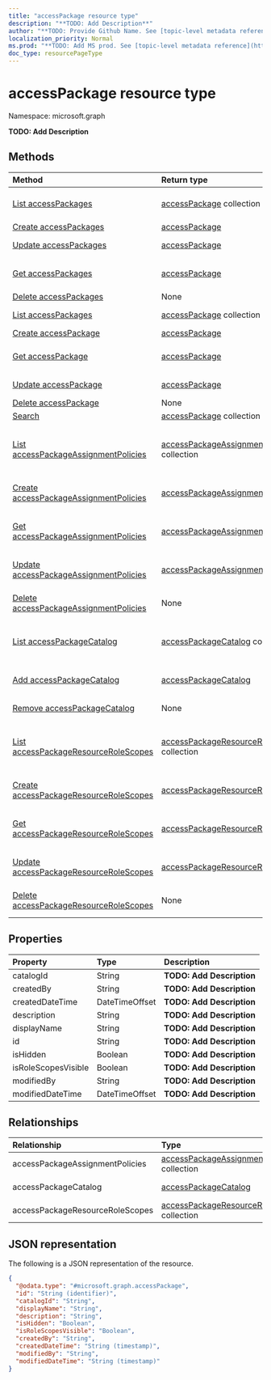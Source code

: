 ```yaml
---
title: "accessPackage resource type"
description: "**TODO: Add Description**"
author: "**TODO: Provide Github Name. See [topic-level metadata reference](https://msgo.azurewebsites.net/add/document/guidelines/metadata.html#topic-level-metadata)**"
localization_priority: Normal
ms.prod: "**TODO: Add MS prod. See [topic-level metadata reference](https://msgo.azurewebsites.net/add/document/guidelines/metadata.html#topic-level-metadata)**"
doc_type: resourcePageType
---
```


# accessPackage resource type

Namespace: microsoft.graph

**TODO: Add Description**

## Methods
|Method|Return type|Description|
|:---|:---|:---|
|[List accessPackages](../api/entitlementmanagement-list-accesspackages.md)|[accessPackage](../resources/accesspackage.md) collection|Get the accessPackage resources from the accessPackages navigation property.|
|[Create accessPackages](../api/entitlementmanagement-post-accesspackages.md)|[accessPackage](../resources/accesspackage.md)|Create a new accessPackage object.|
|[Update accessPackages](../api/entitlementmanagement-update-accesspackages.md)|[accessPackage](../resources/accesspackage.md)|Update the properties of an accessPackages object.|
|[Get accessPackages](../api/entitlementmanagement-get-accesspackage.md)|[accessPackage](../resources/accesspackage.md)|Read the properties and relationships of an [accessPackage](../resources/accesspackage.md) object.|
|[Delete accessPackages](../api/entitlementmanagement-delete-accesspackages.md)|None|Delete an [accessPackage](../resources/accesspackage.md) object.|
|[List accessPackages](../api/accesspackage-list.md)|[accessPackage](../resources/accesspackage.md) collection|Get a list of the [accessPackage](../resources/accesspackage.md) objects and their properties.|
|[Create accessPackage](../api/accesspackage-create.md)|[accessPackage](../resources/accesspackage.md)|Create a new [accessPackage](../resources/accesspackage.md) object.|
|[Get accessPackage](../api/accesspackage-get.md)|[accessPackage](../resources/accesspackage.md)|Read the properties and relationships of an [accessPackage](../resources/accesspackage.md) object.|
|[Update accessPackage](../api/accesspackage-update.md)|[accessPackage](../resources/accesspackage.md)|Update the properties of an [accessPackage](../resources/accesspackage.md) object.|
|[Delete accessPackage](../api/accesspackage-delete.md)|None|Deletes an [accessPackage](../resources/accesspackage.md) object.|
|[Search](../api/accesspackage-search.md)|[accessPackage](../resources/accesspackage.md) collection|**TODO: Add Description**|
|[List accessPackageAssignmentPolicies](../api/accesspackage-list-accesspackageassignmentpolicies.md)|[accessPackageAssignmentPolicy](../resources/accesspackageassignmentpolicy.md) collection|Get the accessPackageAssignmentPolicy resources from the accessPackageAssignmentPolicies navigation property.|
|[Create accessPackageAssignmentPolicies](../api/accesspackage-post-accesspackageassignmentpolicies.md)|[accessPackageAssignmentPolicy](../resources/accesspackageassignmentpolicy.md)|Create a new accessPackageAssignmentPolicy object.|
|[Get accessPackageAssignmentPolicies](../api/accesspackage-get-accesspackageassignmentpolicy.md)|[accessPackageAssignmentPolicy](../resources/accesspackageassignmentpolicy.md)|Read the properties and relationships of an [accessPackageAssignmentPolicy](../resources/accesspackageassignmentpolicy.md) object.|
|[Update accessPackageAssignmentPolicies](../api/accesspackage-update-accesspackageassignmentpolicies.md)|[accessPackageAssignmentPolicy](../resources/accesspackageassignmentpolicy.md)|Update the properties of an accessPackageAssignmentPolicies object.|
|[Delete accessPackageAssignmentPolicies](../api/accesspackage-delete-accesspackageassignmentpolicies.md)|None|Delete an [accessPackageAssignmentPolicy](../resources/accesspackageassignmentpolicy.md) object.|
|[List accessPackageCatalog](../api/accesspackage-list-accesspackagecatalog.md)|[accessPackageCatalog](../resources/accesspackagecatalog.md) collection|Get the accessPackageCatalog resources from the accessPackageCatalog navigation property.|
|[Add accessPackageCatalog](../api/accesspackage-post-accesspackagecatalog.md)|[accessPackageCatalog](../resources/accesspackagecatalog.md)|Add accessPackageCatalog by posting to the accessPackageCatalog collection.|
|[Remove accessPackageCatalog](../api/accesspackage-delete-accesspackagecatalog.md)|None|Remove an [accessPackageCatalog](../resources/accesspackagecatalog.md) object.|
|[List accessPackageResourceRoleScopes](../api/accesspackage-list-accesspackageresourcerolescopes.md)|[accessPackageResourceRoleScope](../resources/accesspackageresourcerolescope.md) collection|Get the accessPackageResourceRoleScope resources from the accessPackageResourceRoleScopes navigation property.|
|[Create accessPackageResourceRoleScopes](../api/accesspackage-post-accesspackageresourcerolescopes.md)|[accessPackageResourceRoleScope](../resources/accesspackageresourcerolescope.md)|Create a new accessPackageResourceRoleScope object.|
|[Get accessPackageResourceRoleScopes](../api/accesspackage-get-accesspackageresourcerolescope.md)|[accessPackageResourceRoleScope](../resources/accesspackageresourcerolescope.md)|Read the properties and relationships of an [accessPackageResourceRoleScope](../resources/accesspackageresourcerolescope.md) object.|
|[Update accessPackageResourceRoleScopes](../api/accesspackage-update-accesspackageresourcerolescopes.md)|[accessPackageResourceRoleScope](../resources/accesspackageresourcerolescope.md)|Update the properties of an accessPackageResourceRoleScopes object.|
|[Delete accessPackageResourceRoleScopes](../api/accesspackage-delete-accesspackageresourcerolescopes.md)|None|Delete an [accessPackageResourceRoleScope](../resources/accesspackageresourcerolescope.md) object.|

## Properties
|Property|Type|Description|
|:---|:---|:---|
|catalogId|String|**TODO: Add Description**|
|createdBy|String|**TODO: Add Description**|
|createdDateTime|DateTimeOffset|**TODO: Add Description**|
|description|String|**TODO: Add Description**|
|displayName|String|**TODO: Add Description**|
|id|String|**TODO: Add Description**|
|isHidden|Boolean|**TODO: Add Description**|
|isRoleScopesVisible|Boolean|**TODO: Add Description**|
|modifiedBy|String|**TODO: Add Description**|
|modifiedDateTime|DateTimeOffset|**TODO: Add Description**|

## Relationships
|Relationship|Type|Description|
|:---|:---|:---|
|accessPackageAssignmentPolicies|[accessPackageAssignmentPolicy](../resources/accesspackageassignmentpolicy.md) collection|**TODO: Add Description**|
|accessPackageCatalog|[accessPackageCatalog](../resources/accesspackagecatalog.md)|**TODO: Add Description**|
|accessPackageResourceRoleScopes|[accessPackageResourceRoleScope](../resources/accesspackageresourcerolescope.md) collection|**TODO: Add Description**|

## JSON representation
The following is a JSON representation of the resource.
<!-- {
  "blockType": "resource",
  "keyProperty": "id",
  "@odata.type": "microsoft.graph.accessPackage",
  "baseType": "",
  "openType": false
}
-->
``` json
{
  "@odata.type": "#microsoft.graph.accessPackage",
  "id": "String (identifier)",
  "catalogId": "String",
  "displayName": "String",
  "description": "String",
  "isHidden": "Boolean",
  "isRoleScopesVisible": "Boolean",
  "createdBy": "String",
  "createdDateTime": "String (timestamp)",
  "modifiedBy": "String",
  "modifiedDateTime": "String (timestamp)"
}
```

